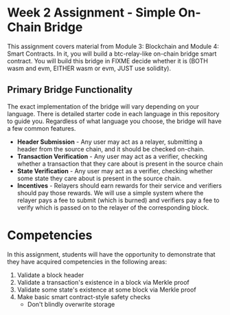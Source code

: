 # Week 2 Assignment - Simple On-Chain Bridge

This assignment covers material from Module 3: Blockchain and Module 4: Smart Contracts.
In it, you will build a btc-relay-like on-chain bridge smart contract.
You will build this bridge in FIXME decide whether it is (BOTH wasm and evm, EITHER wasm or evm, JUST use solidity).

## Primary Bridge Functionality

The exact implementation of the bridge will vary depending on your language.
There is detailed starter code in each language in this repository to guide you.
Regardless of what language you choose, the bridge will have a few common features.

- **Header Submission** - Any user may act as a relayer, submitting a header from the source chain, and it should be checked on-chain.
- **Transaction Verification** - Any user may act as a verifier, checking whether a transaction that they care about is present in the source chain
- **State Verification** - Any user may act as a verifier, checking whether some state they care about is present in the source chain.
- **Incentives** - Relayers should earn rewards for their service and verifiers should pay those rewards.
  We will use a simple system where the relayer pays a fee to submit (which is burned) and verifiers pay a fee to verify which is passed on to the relayer of the corresponding block.

# Competencies

In this assignment, students will have the opportunity to demonstrate that they have acquired competencies in the following areas:

1. Validate a block header
1. Validate a transaction's existence in a block via Merkle proof
1. Validate some state's existence at some block via Merkle proof
1. Make basic smart contract-style safety checks
   - Don't blindly overwrite storage
